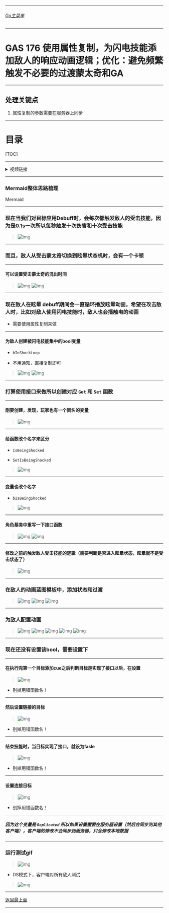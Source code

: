 ___________________________________________________________________________________________
###### [Go主菜单](../MainMenu.md)
___________________________________________________________________________________________

# GAS 176 使用属性复制，为闪电技能添加敌人的响应动画逻辑；优化：避免频繁触发不必要的过渡蒙太奇和GA

___________________________________________________________________________________________

## 处理关键点

1. 属性复制的参数需要在服务器上同步

___________________________________________________________________________________________

# 目录


[TOC]


___________________________________________________________________________________________

<details>
<summary>视频链接</summary>

[22. Shock Loop Animations_哔哩哔哩_bilibili](https://www.bilibili.com/video/BV1TH4y1L7NP?spm_id_from=333.788.player.switch&vd_source=9e1e64122d802b4f7ab37bd325a89e6c&p=135)

------

</details>

___________________________________________________________________________________________

### Mermaid整体思路梳理

Mermaid

___________________________________________________________________________________________

### 现在当我们对目标应用Debuff时，会每次都触发敌人的受击技能，因为是0.1s一次所以每秒触发十次伤害和十次受击技能
>![img](https://api2.mubu.com/v3/document_image/25165450_2a0530bb-5a74-4a67-9e3e-7aa39b2a1d0f.png)


------

### 而且，敌人从受击蒙太奇切换到眩晕状态机时，会有一个卡顿


------

#### 可以设置受击蒙太奇的混出时间
>![img](https://api2.mubu.com/v3/document_image/25165450_9b63ca25-303d-4bf5-e306-03e8bc998a95.png)
>![img](https://api2.mubu.com/v3/document_image/25165450_26069fe3-2bf7-4e31-a95f-a35296d3aa66.png)


------

### 现在敌人在眩晕 debuff期间会一直循环播放眩晕动画，希望在攻击敌人时，比如对敌人使用闪电技能时，敌人也会播触电的动画

  - 需要使用属性复制来做


------

#### 为敌人创建被闪电技能集中的bool变量

  - `bInShockLoop`

  - 不用通知，直接复制即可

>![img](https://api2.mubu.com/v3/document_image/25165450_6be684ee-9699-4698-94a4-b1494f04f0e8.png)
>![img](https://api2.mubu.com/v3/document_image/25165450_b8568dc6-4b96-4076-a5ae-71749886eb2b.png)


------

### 打算使用接口来做所以创建对应 `Get` 和 `Set` 函数


------

#### 刚要创建，发现，玩家也有一个同名的变量
>![img](https://api2.mubu.com/v3/document_image/25165450_ea090364-b8fe-4865-e5b9-ddc28dd8b171.png)


------

#### 给函数改个名字来区分

  - `IsBeingShocked`

  - `SetIsBeingShocked`

>![img](https://api2.mubu.com/v3/document_image/25165450_ed1e18ff-4f6c-46c9-8f2c-850233d18c25.png)


------

#### 变量也改个名字

  - `bIsBeingShocked`

>![img](https://api2.mubu.com/v3/document_image/25165450_d482a185-362c-4f95-9e66-e868b31c5540.png)


------

#### 角色基类中重写一下接口函数
>![img](https://api2.mubu.com/v3/document_image/25165450_2b72cf1f-5549-4756-cce5-a96e4180ff51.png)
>![img](https://api2.mubu.com/v3/document_image/25165450_c8405cda-67c8-4155-ba09-ede7c72ed95f.png)


------

#### 修改之前的触发敌人受击技能的逻辑（需要判断是否进入眩晕状态，眩晕就不是受击状态了）
>![img](https://api2.mubu.com/v3/document_image/25165450_807bc275-30b7-4c8b-e119-b5ecc8322d7b.png)


------

### 在敌人的动画蓝图模板中，添加状态和过渡
>![img](https://api2.mubu.com/v3/document_image/25165450_d099c957-ba59-4504-db9a-e87f9ab50302.png)
>![img](https://api2.mubu.com/v3/document_image/25165450_c87df7b8-c25c-4f5a-e461-76b5aa4646e3.png)
>![img](https://api2.mubu.com/v3/document_image/25165450_38c6721a-39b6-430c-e61f-710c1aff98dc.png)


------

### 为敌人配置动画
>![img](https://api2.mubu.com/v3/document_image/25165450_2d8abcf5-ac1b-4411-c824-0f5fab3e89c2.png)
>![img](https://api2.mubu.com/v3/document_image/25165450_0976ec88-a116-4c9e-f05b-88eb365b811d.png)
>![img](https://api2.mubu.com/v3/document_image/25165450_e4968815-b2d0-41ff-b781-292d3471eaea.png)
>![img](https://api2.mubu.com/v3/document_image/25165450_2c378ffa-483f-4f00-e717-1a922274f96c.png)
>![img](https://api2.mubu.com/v3/document_image/25165450_ccec07f1-419f-47f2-f07e-82ffde4c7f6c.png)


------

### 现在还没有设置该bool，需要设置下


------

#### 在执行完第一个目标添加cue之后判断目标是实现了接口以后，在设置
>![img](https://api2.mubu.com/v3/document_image/25165450_f31a06a9-375a-4d3f-c421-ead302634367.png)

- 别掉用错函数名！


------

#### 然后设置链接的目标
>![img](https://api2.mubu.com/v3/document_image/25165450_e7d4b5c9-03af-499c-ad85-c81af11923a7.png)

- 别掉用错函数名！


------

#### 结束技能时，当目标实现了接口，就设为fasle
>![img](https://api2.mubu.com/v3/document_image/25165450_499f88df-edf4-4f97-cdc6-ea9b10e486b9.png)

- 别掉用错函数名！


------

#### 设置连接目标
>![img](https://api2.mubu.com/v3/document_image/25165450_2cf34a0f-e4ab-4a7a-83c8-7e8d293f6f8e.png)

- 别掉用错函数名！


------

##### 因为这个变量是 `Replicated` 所以如果设置需要在服务器设置（然后会同步到其他客户端），客户端的修改不会同步到服务器，只会修改本地数据


------

### 运行测试gif
>![img](https://api2.mubu.com/v3/document_image/25165450_2d75f095-f088-447d-d99e-cf362c7cc948.png)

- DS模式下，客户端对所有敌人测试
>![img](https://api2.mubu.com/v3/document_image/25165450_a98fa3a5-52c6-4450-cd78-d0173e978fef.png)


___________________________________________________________________________________________

[返回最上面](#Go主菜单)

___________________________________________________________________________________________